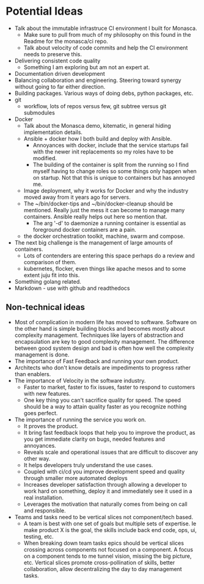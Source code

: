 # Potential Ideas
- Talk about the immutable infrastruce CI environment I built for Monasca.
  - Make sure to pull from much of my philosophy on this found in the Readme for the monasca/ci repo.
  - Talk about velocity of code commits and help the CI environment needs to preserve this.
- Delivering consistent code quality
  - Something I am exploring but am not an expert at.
- Documentation driven development
- Balancing collaboration and engineering. Steering toward synergy without going to far either direction.
- Building packages. Various ways of doing debs, python packages, etc.
- git
  - workflow, lots of repos versus few, git subtree versus git submodules
- Docker
  - Talk about the Monasca demo, kitematic, in general hiding implementation details.
  - Ansible + docker how I both build and deploy with Ansible.
    - Annoyances with docker, include that the service startups fail with the newer init replacements so my roles have to be modified.
    - The building of the container is split from the running so I find myself having to change roles so some things only happen when on startup. Not that
      this is unique to containers but has annoyed me.
  - Image deployment, why it works for Docker and why the industry moved away from it years ago for servers.
  - The ~/bin/docker-tips and ~/bin/docker-cleanup should be mentioned. Really just the mess it can become to manage many containers. Ansible
    really helps out here so mention that.
    - The arg '-d' to daemonize a running container is essential as foreground docker containers are a pain.
  - the docker orchestration toolkit, machine, swarm and compose.
- The next big challenge is the management of large amounts of containers.
  - Lots of contenders are entering this space perhaps do a review and comparison of them.
  - kubernetes, flocker, even things like apache mesos and to some extent juju fit into this.
- Something golang related.
- Markdown - use with github and readthedocs

## Non-technical ideas
- Most of complication in modern life has moved to software. Software on the other hand is simple building blocks and becomes mostly about
  complexity management. Techniques like layers of abstraction and encapsulation are key to good complexity management. The difference between
  good system design and bad is often how well the complexity management is done.
- The importance of Fast Feedback and running your own product.
- Architects who don't know details are impediments to progress rather than enablers.
- The importance of Velocity in the software industry.
  - Faster to market, faster to fix issues, faster to respond to customers with new features.
  - One key thing you can't sacrifice quality for speed. The speed should be a way to attain quality faster as you recognize nothing goes perfect.
- The importance of running the service you work on.
  - It proves the product.
  - It bring fast feedback loops that help you to improve the product, as you get immediate clarity on bugs, needed features and annoyances.
  - Reveals scale and operational issues that are difficult to discover any other way.
  - It helps developers truly understand the use cases.
  - Coupled with ci/cd you improve development speed and quality through smaller more automated deploys
  - Increases developer satisfaction through allowing a developer to work hard on something, deploy it and immediately see it used in
    a real installation.
  - Leverages the motivation that naturally comes from being on call and responsible.
- Teams and tasks need to be vertical slices not component/tech based.
  - A team is best with one set of goals but multiple sets of expertise. Ie make product X is the goal, the skills include back end code, ops, ui,
    testing, etc.
  - When breaking down team tasks epics should be vertical slices crossing across components not focused on a component. A focus on a component
    tends to me tunnel vision, missing the big picture, etc. Vertical slices promote cross-pollination of skills, better collaboration, allow
    decentralizing the day to day management tasks.
